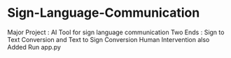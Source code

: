 # Sign-Language-Communication
Major Project : AI Tool for sign language communication
Two Ends : Sign to Text Conversion and Text to Sign Conversion
Human Intervention also Added
Run app.py
